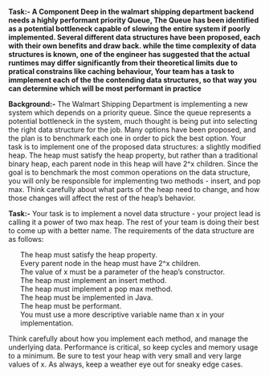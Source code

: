 **Task:- A Component Deep in the walmart shipping department backend needs a highly performant priority Queue, The Queue has been identified as a potential bottleneck capable of slowing the entire system if poorly implemented. Several different data structures have been proposed, each with their own benefits and draw back. while the time complexity of data structures is known, one of the engineer has suggested that the actual runtimes may differ significantly from their theoretical limits due to pratical constrains like caching behaviour, Your team has a task to immplement each of the the contending data structures, so that way you can determine which  will be most performant in practice**

**Background:-** The Walmart Shipping Department is implementing a new system which depends on a priority queue. Since the queue represents a potential bottleneck in the system, much thought is being put into selecting the right data structure for the job. Many options have been proposed, and the plan is to benchmark each one in order to pick the best option. Your task is to implement one of the proposed data structures: a slightly modified heap. The heap must satisfy the heap property, but rather than a traditional binary heap, each parent node in this heap will have 2^x children. Since the goal is to benchmark the most common operations on the data structure, you will only be responsible for implementing two methods - insert, and pop max. Think carefully about what parts of the heap need to change, and how those changes will affect the rest of the heap’s behavior.

**Task:-**
Your task is to implement a novel data structure - your project lead is calling it a power of two max heap. The rest of your team is doing their best to come up with a better name. The requirements of the data structure are as follows:
<ol>
  The heap must satisfy the heap property. <br>
  Every parent node in the heap must have 2^x children.<br>
  The value of x must be a parameter of the heap’s constructor.<br>
  The heap must implement an insert method.<br>
  The heap must implement a pop max method.<br>
  The heap must be implemented in Java.<br>
  The heap must be performant.<br>
  You must use a more descriptive variable name than x in your implementation.<br>
</ol>
Think carefully about how you implement each method, and manage the underlying data. Performance is critical, so keep cycles and memory usage to a minimum. Be sure to test your heap with very small and very large values of x. As always, keep a weather eye out for sneaky edge cases. 

